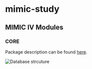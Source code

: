 # mimic-study

## MIMIC IV Modules

### CORE
Package description can be found [here](https://github.com/catarina-moreira/mimic-study/blob/main/MIMIC_Data_Description/CORE/CORE.md).

![Database strcuture]()
